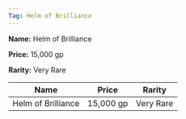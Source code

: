 ```yaml
---
Tag: Helm of Brilliance
---
```


**Name:** Helm of Brilliance

**Price:** 15,000 gp

**Rarity:** Very Rare

| Name     | Price     | Rarity     |
| -------- | --------- | ---------- |
| Helm of Brilliance | 15,000 gp | Very Rare |
